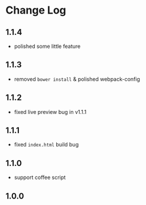 # Change Log

## 1.1.4
- polished some little feature

## 1.1.3
- removed `bower install` & polished webpack-config

## 1.1.2
- fixed live preview bug in v1.1.1

## 1.1.1
- fixed `index.html` build bug

## 1.1.0
- support coffee script

## 1.0.0